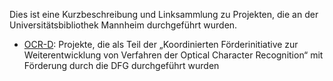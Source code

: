 Dies ist eine Kurzbeschreibung und Linksammlung zu Projekten, die an der Universitätsbibliothek Mannheim durchgeführt wurden.

- [OCR-D](OCR-D): Projekte, die als Teil der „Koordinierten Förderinitiative zur Weiterentwicklung von Verfahren der Optical Character Recognition“ mit Förderung durch die DFG durchgeführt wurden
